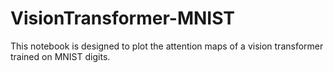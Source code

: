 # VisionTransformer-MNIST
This notebook is designed to plot the attention maps of a vision transformer trained on MNIST digits.
